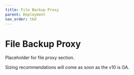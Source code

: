 ```yaml
---
title: File Backup Proxy
parent: Deployment
nav_order: tbd
---
```


# File Backup Proxy

Placeholder for file proxy section.

Sizing recommendations will come as soon as the v10 is GA.
